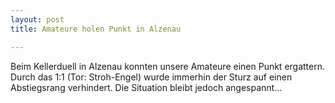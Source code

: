 ```yaml
---
layout: post
title: Amateure holen Punkt in Alzenau

---
```


Beim Kellerduell in Alzenau konnten unsere Amateure einen Punkt ergattern. Durch das 1:1 (Tor: Stroh-Engel) wurde immerhin der Sturz auf einen Abstiegsrang verhindert. Die Situation bleibt jedoch angespannt...



